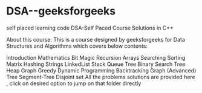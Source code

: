 # DSA--geeksforgeeks
self placed learning code
DSA-Self Paced Course Solutions in C++

About this course:
This is a course designed by geeksforgeeks for Data Structures and Algorithms which covers below contents:

Introduction
Mathematics
Bit Magic
Recursion
Arrays
Searching
Sorting
Matrix
Hashing
Strings
LinkedList
Stack
Queue
Tree
Binary Search Tree
Heap
Graph
Greedy
Dynamic Programming
Backtracking
Graph (Advanced)
Tree
Segment-Tree
Disjoint set
All the problems solutions are provided here , click on desired option to jump on that folder directly
